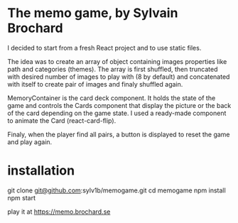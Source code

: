 # The memo game, by Sylvain Brochard

I decided to start from a fresh React project and to use static files.

The idea was to create an array of object containing images properties like path and categories (themes).
The array is first shuffled, then truncated with desired number of images to play with (8 by default) and concatenated with itself to create pair of images and finaly shuffled again.

MemoryContainer is the card deck component. It holds the state of the game and controls the Cards component that display the picture or the back of the card depending on the game state. I used a ready-made component to animate the Card (react-card-flip).

Finaly, when the player find all pairs, a button is displayed to reset the game and play again.

# installation

git clone git@github.com:sylv1b/memogame.git
cd memogame
npm install
npm start

play it at https://memo.brochard.se
